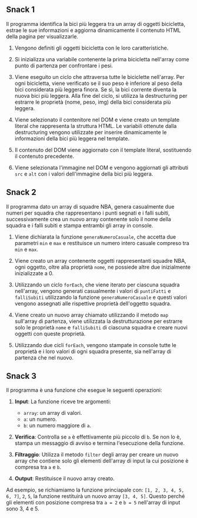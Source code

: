 ## Snack 1

Il programma identifica la bici più leggera tra un array di oggetti bicicletta, estrae le sue informazioni e aggiorna dinamicamente il contenuto HTML della pagina per visualizzarle.

1. Vengono definiti gli oggetti bicicletta con le loro caratteristiche.

2. Si inizializza una variabile contenente la prima bicicletta nell'array come punto di partenza per confrontare i pesi.

3. Viene eseguito un ciclo che attraversa tutte le biciclette nell'array. Per ogni bicicletta, viene verificato se il suo peso è inferiore al peso della bici considerata più leggera finora. Se sì, la bici corrente diventa la nuova bici più leggera. Alla fine del ciclo, si utilizza la destructuring per estrarre le proprietà (nome, peso, img) della bici considerata più leggera.

5. Viene selezionato il contenitore nel DOM e viene creato un template literal che rappresenta la struttura HTML. Le variabili ottenute dalla destructuring vengono utilizzate per inserire dinamicamente le informazioni della bici più leggera nel template.

7. Il contenuto del DOM viene aggiornato con il template literal, sostituendo il contenuto precedente.

8. Viene selezionata l'immagine nel DOM e vengono aggiornati gli attributi `src` e `alt` con i valori dell'immagine della bici più leggera.



## Snack 2

Il programma dato un array di squadre NBA, genera casualmente due numeri per squadra che rappresentano i punti segnati e i falli subiti, successivamente crea un nuovo array contenente solo il nome della squadra e i falli subiti e stampa entrambi gli array in console.

1. Viene dichiarata la funzione `generaNumeroCasuale`, che accetta due parametri `min` e `max` e restituisce un numero intero casuale compreso tra `min` e `max`.

2. Viene creato un array contenente oggetti rappresentanti squadre NBA, ogni oggetto, oltre alla proprietà `nome`, ne possiede altre due inizialmente inizializzate a 0.

3. Utilizzando un ciclo `forEach`, che viene iterato per ciascuna squadra nell'array, vengono generati casualmente i valori di `puntiFatti` e `falliSubiti` utilizzando la funzione `generaNumeroCasuale` e questi valori vengono assegnati alle rispettive proprietà dell'oggetto squadra.

4. Viene creato un nuovo array chiamato utilizzando il metodo `map` sull'array di partenza, viene utilizzata la destrutturazione per estrarre solo le proprietà `nome` e `falliSubiti` di ciascuna squadra e creare nuovi oggetti con queste proprietà.

5. Utilizzando due cicli `forEach`, vengono stampate in console tutte le proprietà e i loro valori di ogni squadra presente, sia nell'array di partenza che nel nuovo.



## Snack 3

Il programma è una funzione che esegue le seguenti operazioni:

1. **Input**: La funzione riceve tre argomenti:
   - `array`: un array di valori.
   - `a`: un numero.
   - `b`: un numero maggiore di `a`.

2. **Verifica**: Controlla se `a` è effettivamente più piccolo di `b`. Se non lo è, stampa un messaggio di avviso e termina l'esecuzione della funzione.

3. **Filtraggio**: Utilizza il metodo `filter` degli array per creare un nuovo array che contiene solo gli elementi dell'array di input la cui posizione è compresa tra `a` e `b`.

4. **Output**: Restituisce il nuovo array creato.

Ad esempio, se richiamiamo la funzione princiapale con: `[1, 2, 3, 4, 5, 6, 7]`, `2`, `5`, la funzione restituirà un nuovo array `[3, 4, 5]`. Questo perché gli elementi con posizione compresa tra `a = 2` e `b = 5` nell'array di input sono 3, 4 e 5.